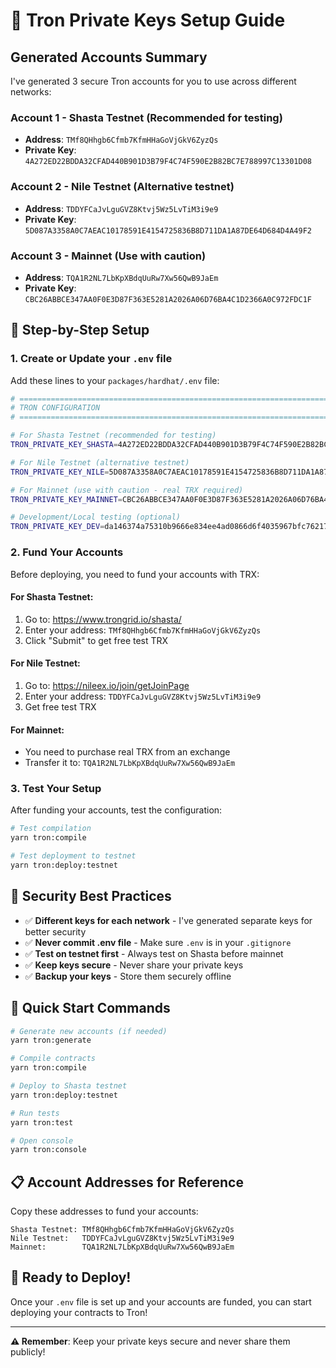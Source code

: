 # 🔑 Tron Private Keys Setup Guide

## Generated Accounts Summary

I've generated 3 secure Tron accounts for you to use across different networks:

### Account 1 - Shasta Testnet (Recommended for testing)

- **Address**: `TMf8QHhgb6Cfmb7KfmHHaGoVjGkV6ZyzQs`
- **Private Key**: `4A272ED22BDDA32CFAD440B901D3B79F4C74F590E2B82BC7E788997C13301D08`

### Account 2 - Nile Testnet (Alternative testnet)

- **Address**: `TDDYFCaJvLguGVZ8Ktvj5Wz5LvTiM3i9e9`
- **Private Key**: `5D087A3358A0C7AEAC10178591E4154725836B8D711DA1A87DE64D684D4A49F2`

### Account 3 - Mainnet (Use with caution)

- **Address**: `TQA1R2NL7LbKpXBdqUuRw7Xw56QwB9JaEm`
- **Private Key**: `CBC26ABBCE347AA0F0E3D87F363E5281A2026A06D76BA4C1D2366A0C972FDC1F`

## 📝 Step-by-Step Setup

### 1. Create or Update your `.env` file

Add these lines to your `packages/hardhat/.env` file:

```bash
# =============================================================================
# TRON CONFIGURATION
# =============================================================================

# For Shasta Testnet (recommended for testing)
TRON_PRIVATE_KEY_SHASTA=4A272ED22BDDA32CFAD440B901D3B79F4C74F590E2B82BC7E788997C13301D08

# For Nile Testnet (alternative testnet)
TRON_PRIVATE_KEY_NILE=5D087A3358A0C7AEAC10178591E4154725836B8D711DA1A87DE64D684D4A49F2

# For Mainnet (use with caution - real TRX required)
TRON_PRIVATE_KEY_MAINNET=CBC26ABBCE347AA0F0E3D87F363E5281A2026A06D76BA4C1D2366A0C972FDC1F

# Development/Local testing (optional)
TRON_PRIVATE_KEY_DEV=da146374a75310b9666e834ee4ad0866d6f4035967bfc76217c5a495fff9f0d0
```

### 2. Fund Your Accounts

Before deploying, you need to fund your accounts with TRX:

#### For Shasta Testnet:

1. Go to: https://www.trongrid.io/shasta/
2. Enter your address: `TMf8QHhgb6Cfmb7KfmHHaGoVjGkV6ZyzQs`
3. Click "Submit" to get free test TRX

#### For Nile Testnet:

1. Go to: https://nileex.io/join/getJoinPage
2. Enter your address: `TDDYFCaJvLguGVZ8Ktvj5Wz5LvTiM3i9e9`
3. Get free test TRX

#### For Mainnet:

- You need to purchase real TRX from an exchange
- Transfer it to: `TQA1R2NL7LbKpXBdqUuRw7Xw56QwB9JaEm`

### 3. Test Your Setup

After funding your accounts, test the configuration:

```bash
# Test compilation
yarn tron:compile

# Test deployment to testnet
yarn tron:deploy:testnet
```

## 🔐 Security Best Practices

- ✅ **Different keys for each network** - I've generated separate keys for better security
- ✅ **Never commit .env file** - Make sure `.env` is in your `.gitignore`
- ✅ **Test on testnet first** - Always test on Shasta before mainnet
- ✅ **Keep keys secure** - Never share your private keys
- ✅ **Backup your keys** - Store them securely offline

## 🎯 Quick Start Commands

```bash
# Generate new accounts (if needed)
yarn tron:generate

# Compile contracts
yarn tron:compile

# Deploy to Shasta testnet
yarn tron:deploy:testnet

# Run tests
yarn tron:test

# Open console
yarn tron:console
```

## 📋 Account Addresses for Reference

Copy these addresses to fund your accounts:

```
Shasta Testnet: TMf8QHhgb6Cfmb7KfmHHaGoVjGkV6ZyzQs
Nile Testnet:   TDDYFCaJvLguGVZ8Ktvj5Wz5LvTiM3i9e9
Mainnet:        TQA1R2NL7LbKpXBdqUuRw7Xw56QwB9JaEm
```

## 🚀 Ready to Deploy!

Once your `.env` file is set up and your accounts are funded, you can start deploying your contracts to Tron!

---

**⚠️ Remember**: Keep your private keys secure and never share them publicly!
